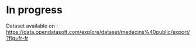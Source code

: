 # In progress

Dataset available on : https://data.opendatasoft.com/explore/dataset/medecins%40public/export/?flg=fr-fr
